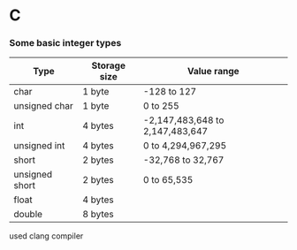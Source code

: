 # C

### Some basic integer types
| Type | Storage size | Value range |
| ---- | ------------ | ----------- |
| char | 1 byte | -128 to 127 |
| unsigned char | 1 byte | 0 to 255 |
| int | 4 bytes | -2,147,483,648 to 2,147,483,647 |
| unsigned int | 4 bytes | 0 to 4,294,967,295 |
| short | 2 bytes | -32,768 to 32,767 |
| unsigned short | 2 bytes | 0 to 65,535 |
| float | 4 bytes | |
| double | 8 bytes | |

used clang compiler
